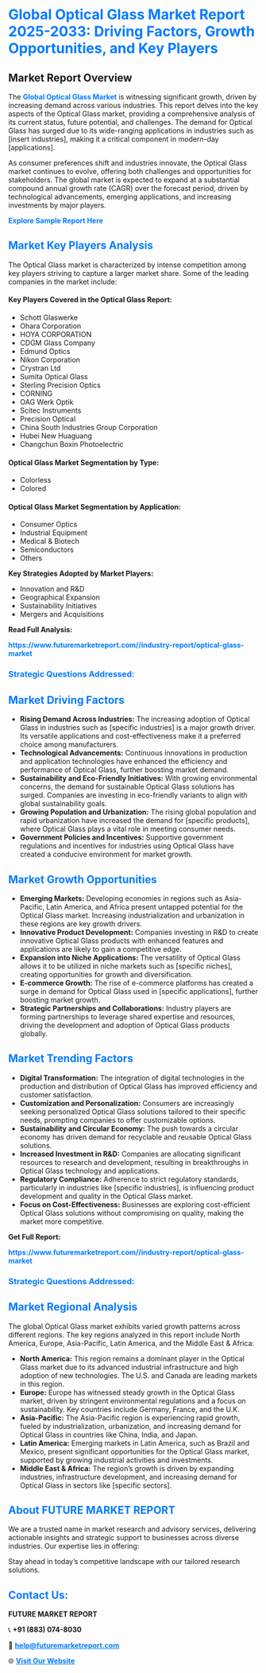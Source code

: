 <h1 style="color: #007BFF;">Global Optical Glass Market Report 2025-2033: Driving Factors, Growth Opportunities, and Key Players</h1>

<section id="overview">
<h2>Market Report Overview</h2>
<p>The <a href="https://www.futuremarketreport.com//industry-report/optical-glass-market" style="color: #007BFF; text-decoration: none;"><strong>Global Optical Glass Market</strong></a> is witnessing significant growth, driven by increasing demand across various industries. This report delves into the key aspects of the Optical Glass market, providing a comprehensive analysis of its current status, future potential, and challenges. The demand for Optical Glass has surged due to its wide-ranging applications in industries such as [insert industries], making it a critical component in modern-day [applications].</p>
<p>As consumer preferences shift and industries innovate, the Optical Glass market continues to evolve, offering both challenges and opportunities for stakeholders. The global market is expected to expand at a substantial compound annual growth rate (CAGR) over the forecast period, driven by technological advancements, emerging applications, and increasing investments by major players.</p>
</section>

<section id="overview">
<p><a href="https://www.futuremarketreport.com//request-sample/reportId=87976" style="color: #007BFF; text-decoration: none;"><strong>Explore Sample Report Here</strong></a></p>
</section>

<section id="key-players">
<h2 style="color: #007BFF;">Market Key Players Analysis</h2>
<p>The Optical Glass market is characterized by intense competition among key players striving to capture a larger market share. Some of the leading companies in the market include:</p>
<h4>Key Players Covered in the Optical Glass Report:</h4>
<ul><li>Schott Glaswerke</li><li>Ohara Corporation</li><li>HOYA CORPORATION</li><li>CDGM Glass Company</li><li>Edmund Optics</li><li>Nikon Corporation</li><li>Crystran Ltd</li><li>Sumita Optical Glass</li><li>Sterling Precision Optics</li><li>CORNING</li><li>OAG Werk Optik</li><li>Scitec Instruments</li><li>Precision Optical</li><li>China South Industries Group Corporation</li><li>Hubei New Huaguang</li><li>Changchun Boxin Photoelectric</li></ul>
<h4>Optical Glass Market Segmentation by Type:</h4>
<ul><li>Colorless</li><li>Colored</li></ul>

<h4>Optical Glass Market Segmentation by Application:</h4>
<ul><li>Consumer Optics</li><li>Industrial Equipment</li><li>Medical &amp; Biotech</li><li>Semiconductors</li><li>Others</li></ul>
<p><strong>Key Strategies Adopted by Market Players:</strong></p>
<ul>
<li>Innovation and R&D</li>
<li>Geographical Expansion</li>
<li>Sustainability Initiatives</li>
<li>Mergers and Acquisitions</li>
</ul>
</section>

<section>
<p><strong>Read Full Analysis: </strong></p><a href="https://www.futuremarketreport.com//industry-report/optical-glass-market" style="color: #007BFF; text-decoration: none;"><strong>https://www.futuremarketreport.com//industry-report/optical-glass-market</strong></a>
<h3 style="color: #007BFF;">Strategic Questions Addressed:</h3>
</section>

<section id="driving-factors">
<h2 style="color: #007BFF;">Market Driving Factors</h2>
<ul>
<li><strong>Rising Demand Across Industries:</strong> The increasing adoption of Optical Glass in industries such as [specific industries] is a major growth driver. Its versatile applications and cost-effectiveness make it a preferred choice among manufacturers.</li>
<li><strong>Technological Advancements:</strong> Continuous innovations in production and application technologies have enhanced the efficiency and performance of Optical Glass, further boosting market demand.</li>
<li><strong>Sustainability and Eco-Friendly Initiatives:</strong> With growing environmental concerns, the demand for sustainable Optical Glass solutions has surged. Companies are investing in eco-friendly variants to align with global sustainability goals.</li>
<li><strong>Growing Population and Urbanization:</strong> The rising global population and rapid urbanization have increased the demand for [specific products], where Optical Glass plays a vital role in meeting consumer needs.</li>
<li><strong>Government Policies and Incentives:</strong> Supportive government regulations and incentives for industries using Optical Glass have created a conducive environment for market growth.</li>
</ul>
</section>

<section id="growth-opportunities">
<h2 style="color: #007BFF;">Market Growth Opportunities</h2>
<ul>
<li><strong>Emerging Markets:</strong> Developing economies in regions such as Asia-Pacific, Latin America, and Africa present untapped potential for the Optical Glass market. Increasing industrialization and urbanization in these regions are key growth drivers.</li>
<li><strong>Innovative Product Development:</strong> Companies investing in R&D to create innovative Optical Glass products with enhanced features and applications are likely to gain a competitive edge.</li>
<li><strong>Expansion into Niche Applications:</strong> The versatility of Optical Glass allows it to be utilized in niche markets such as [specific niches], creating opportunities for growth and diversification.</li>
<li><strong>E-commerce Growth:</strong> The rise of e-commerce platforms has created a surge in demand for Optical Glass used in [specific applications], further boosting market growth.</li>
<li><strong>Strategic Partnerships and Collaborations:</strong> Industry players are forming partnerships to leverage shared expertise and resources, driving the development and adoption of Optical Glass products globally.</li>
</ul>
</section>

<section id="trending-factors">
<h2 style="color: #007BFF;">Market Trending Factors</h2>
<ul>
<li><strong>Digital Transformation:</strong> The integration of digital technologies in the production and distribution of Optical Glass has improved efficiency and customer satisfaction.</li>
<li><strong>Customization and Personalization:</strong> Consumers are increasingly seeking personalized Optical Glass solutions tailored to their specific needs, prompting companies to offer customizable options.</li>
<li><strong>Sustainability and Circular Economy:</strong> The push towards a circular economy has driven demand for recyclable and reusable Optical Glass solutions.</li>
<li><strong>Increased Investment in R&D:</strong> Companies are allocating significant resources to research and development, resulting in breakthroughs in Optical Glass technology and applications.</li>
<li><strong>Regulatory Compliance:</strong> Adherence to strict regulatory standards, particularly in industries like [specific industries], is influencing product development and quality in the Optical Glass market.</li>
<li><strong>Focus on Cost-Effectiveness:</strong> Businesses are exploring cost-efficient Optical Glass solutions without compromising on quality, making the market more competitive.</li>
</ul>
</section>

<section>
<p><strong>Get Full Report: </strong></p><a href="https://www.futuremarketreport.com//industry-report/optical-glass-market" style="color: #007BFF; text-decoration: none;"><strong>https://www.futuremarketreport.com//industry-report/optical-glass-market</strong></a>
<h3 style="color: #007BFF;">Strategic Questions Addressed:</h3>
</section>


<section id="regional-analysis">
<h2 style="color: #007BFF;">Market Regional Analysis</h2>
<p>The global Optical Glass market exhibits varied growth patterns across different regions. The key regions analyzed in this report include North America, Europe, Asia-Pacific, Latin America, and the Middle East & Africa:</p>
<ul>
<li><strong>North America:</strong> This region remains a dominant player in the Optical Glass market due to its advanced industrial infrastructure and high adoption of new technologies. The U.S. and Canada are leading markets in this region.</li>
<li><strong>Europe:</strong> Europe has witnessed steady growth in the Optical Glass market, driven by stringent environmental regulations and a focus on sustainability. Key countries include Germany, France, and the U.K.</li>
<li><strong>Asia-Pacific:</strong> The Asia-Pacific region is experiencing rapid growth, fueled by industrialization, urbanization, and increasing demand for Optical Glass in countries like China, India, and Japan.</li>
<li><strong>Latin America:</strong> Emerging markets in Latin America, such as Brazil and Mexico, present significant opportunities for the Optical Glass market, supported by growing industrial activities and investments.</li>
<li><strong>Middle East & Africa:</strong> The region’s growth is driven by expanding industries, infrastructure development, and increasing demand for Optical Glass in sectors like [specific sectors].</li>
</ul>
</section>

<footer>
<h2 style="color: #007BFF;">About FUTURE MARKET REPORT</h2>
<p>We are a trusted name in market research and advisory services, delivering actionable insights and strategic support to businesses across diverse industries. Our expertise lies in offering:</p>

<p>Stay ahead in today’s competitive landscape with our tailored research solutions.</p>

<h2 style="color: #007BFF;">Contact Us:</h2>
<p><strong>FUTURE MARKET REPORT</strong></p>
<p>📞 <strong>+91 (883) 074-8030</strong></p>
<p>📧 <strong><a href="mailto:help@futuremarketreport.com" style="color: #007BFF;">help@futuremarketreport.com</a></strong></p>
<p>🌐 <strong><a href="https://www.futuremarketreport.com/" style="color: #007BFF;">Visit Our Website</a></strong></p>
</footer>